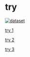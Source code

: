 # try
[![dataset](https://travis-ci.org/fhinkel/create-download-link.svg?branch=master)](https://travis-ci.org/fhinkel/create-download-link)

[try 1](https://github.com/Schecher1/Minecraft-Server-Creator/blob/master/README.md)

[try 2](https://github.com/Schecher1/Minecraft-Server-Creator/blob/master/README.md)

[try 3](https://github.com/Schecher1/Minecraft-Server-Creator/blob/master/README.md)
